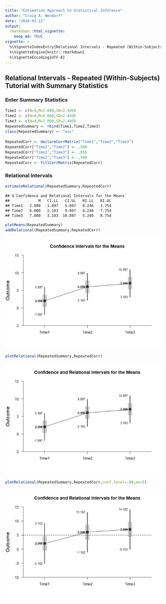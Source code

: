 ```yaml
---
title: "Estimation Approach to Statistical Inference"
author: "Craig A. Wendorf"
date: "2020-03-22"
output: 
  rmarkdown::html_vignette:
    keep_md: TRUE
vignette: >
  %\VignetteIndexEntry{Relational Intervals - Repeated (Within-Subjects) Tutorial with Summary Statistics}
  %\VignetteEngine{knitr::rmarkdown}
  %\VignetteEncoding{UTF-8}
---
```






## Relational Intervals - Repeated (Within-Subjects) Tutorial with Summary Statistics

### Enter Summary Statistics


```r
Time1 <- c(N=4,M=2.000,SD=2.449)
Time2 <- c(N=4,M=6.000,SD=2.449)
Time3 <- c(N=4,M=7.000,SD=2.449)
RepeatedSummary <- rbind(Time1,Time2,Time3)
class(RepeatedSummary) <- "wss"

RepeatedCorr <- declareCorrMatrix("Time1","Time2","Time3")
RepeatedCorr["Time1","Time2"] <- .500
RepeatedCorr["Time1","Time3"] <- .056
RepeatedCorr["Time2","Time3"] <- .389
RepeatedCorr <- fillCorrMatrix(RepeatedCorr)
```

### Relational Intervals


```r
estimateRelational(RepeatedSummary,RepeatedCorr)
```

```
## $`Confidence and Relational Intervals for the Means`
##             M   CI.LL   CI.UL   RI.LL   RI.UL
## Time1   2.000  -1.897   5.897   0.246   3.754
## Time2   6.000   2.103   9.897   4.246   7.754
## Time3   7.000   3.103  10.897   5.246   8.754
```


```r
plotMeans(RepeatedSummary)
addRelational(RepeatedSummary,RepeatedCorr)
```

![](figures/Repeated-RelationalA-1.png)<!-- -->


```r
plotRelational(RepeatedSummary,RepeatedCorr)
```

![](figures/Repeated-RelationalB-1.png)<!-- -->


```r
plotRelational(RepeatedSummary,RepeatedCorr,conf.level=.99,mu=5)
```

![](figures/Repeated-RelationalC-1.png)<!-- -->
